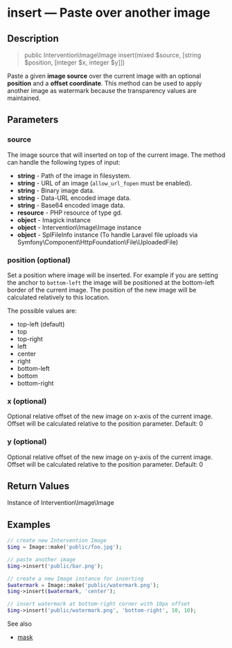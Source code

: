 # insert — Paste over another image

## Description

> public Intervention\Image\Image insert(mixed $source, [string $position, [integer $x, integer $y]])

Paste a given **image source** over the current image with an optional **position** and a **offset coordinate**. This method can be used to apply another image as watermark because the transparency values are maintained.


## Parameters

### source
The image source that will inserted on top of the current image. The method can handle the following types of input:

- **string** - Path of the image in filesystem.
- **string** - URL of an image (```allow_url_fopen``` must be enabled).
- **string** - Binary image data.
- **string** - Data-URL encoded image data.
- **string** - Base64 encoded image data.
- **resource** - PHP resource of type gd.
- **object** - Imagick instance
- **object** - Intervention\Image\Image instance
- **object** - SplFileInfo instance (To handle Laravel file uploads via Symfony\Component\HttpFoundation\File\UploadedFile)

### position (optional)
Set a position where image will be inserted. For example if you are setting the anchor to ```bottom-left``` the image will be positioned at the bottom-left border of the current image. The position of the new image will be calculated relatively to this location.

The possible values are:

- top-left (default)
- top
- top-right
- left
- center
- right
- bottom-left
- bottom
- bottom-right

### x (optional)
Optional relative offset of the new image on x-axis of the current image. Offset will be calculated relative to the position parameter. Default: 0

### y (optional)
Optional relative offset of the new image on y-axis of the current image. Offset will be calculated relative to the position parameter. Default: 0

## Return Values
Instance of Intervention\Image\Image

## Examples

```php
// create new Intervention Image
$img = Image::make('public/foo.jpg');

// paste another image
$img->insert('public/bar.png');

// create a new Image instance for inserting
$watermark = Image::make('public/watermark.png');
$img->insert($watermark, 'center');

// insert watermark at bottom-right corner with 10px offset
$img->insert('public/watermark.png', 'bottom-right', 10, 10);
```

See also

- [mask](/api/mask)

